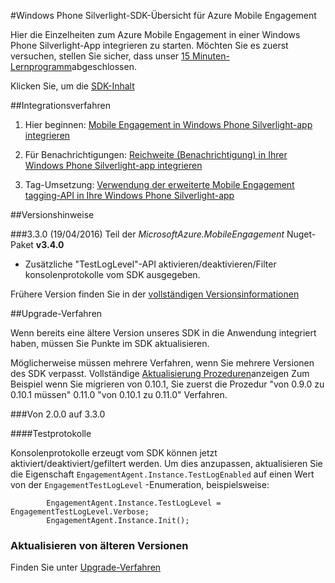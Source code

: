 <properties 
    pageTitle="Windows Phone Silverlight-SDK-Übersicht" 
    description="Übersicht über die Windows Phone Silverlight-SDK Azure Mobile Engagement"                     
    services="mobile-engagement" 
    documentationCenter="mobile" 
    authors="piyushjo" 
    manager="dwrede"
    editor="" />

<tags 
    ms.service="mobile-engagement" 
    ms.workload="mobile" 
    ms.tgt_pltfrm="mobile-windows-phone" 
    ms.devlang="na" 
    ms.topic="article" 
    ms.date="08/19/2016" 
    ms.author="piyushjo" />

#<a name="windows-phone-silverlight-sdk-overview-for-azure-mobile-engagement"></a>Windows Phone Silverlight-SDK-Übersicht für Azure Mobile Engagement

Hier die Einzelheiten zum Azure Mobile Engagement in einer Windows Phone Silverlight-App integrieren zu starten. Möchten Sie es zuerst versuchen, stellen Sie sicher, dass unser [15 Minuten-Lernprogramm](mobile-engagement-windows-phone-get-started.md)abgeschlossen.

Klicken Sie, um die [SDK-Inhalt](mobile-engagement-windows-phone-sdk-content.md)

##<a name="integration-procedures"></a>Integrationsverfahren

1. Hier beginnen: [Mobile Engagement in Windows Phone Silverlight-app integrieren](mobile-engagement-windows-phone-integrate-engagement.md)

2. Für Benachrichtigungen: [Reichweite (Benachrichtigung) in Ihrer Windows Phone Silverlight-app integrieren](mobile-engagement-windows-phone-integrate-engagement-reach.md)

3. Tag-Umsetzung: [Verwendung der erweiterte Mobile Engagement tagging-API in Ihre Windows Phone Silverlight-app](mobile-engagement-windows-phone-use-engagement-api.md)

##<a name="release-notes"></a>Versionshinweise

###<a name="330-04192016"></a>3.3.0 (19/04/2016)
Teil der *MicrosoftAzure.MobileEngagement* Nuget-Paket **v3.4.0**

-   Zusätzliche "TestLogLevel"-API aktivieren/deaktivieren/Filter konsolenprotokolle vom SDK ausgegeben.

Frühere Version finden Sie in der [vollständigen Versionsinformationen](mobile-engagement-windows-phone-release-notes.md)

##<a name="upgrade-procedures"></a>Upgrade-Verfahren

Wenn bereits eine ältere Version unseres SDK in die Anwendung integriert haben, müssen Sie Punkte im SDK aktualisieren.

Möglicherweise müssen mehrere Verfahren, wenn Sie mehrere Versionen des SDK verpasst. Vollständige [Aktualisierung Prozeduren](mobile-engagement-windows-phone-upgrade-procedure.md)anzeigen Zum Beispiel wenn Sie migrieren von 0.10.1, Sie zuerst die Prozedur "von 0.9.0 zu 0.10.1 müssen" 0.11.0 "von 0.10.1 zu 0.11.0" Verfahren.

###<a name="from-200-to-330"></a>Von 2.0.0 auf 3.3.0

####<a name="test-logs"></a>Testprotokolle

Konsolenprotokolle erzeugt vom SDK können jetzt aktiviert/deaktiviert/gefiltert werden. Um dies anzupassen, aktualisieren Sie die Eigenschaft `EngagementAgent.Instance.TestLogEnabled` auf einen Wert von der `EngagementTestLogLevel` -Enumeration, beispielsweise:

            EngagementAgent.Instance.TestLogLevel = EngagementTestLogLevel.Verbose;
            EngagementAgent.Instance.Init();

### <a name="upgrade-from-older-versions"></a>Aktualisieren von älteren Versionen

Finden Sie unter [Upgrade-Verfahren](mobile-engagement-windows-phone-upgrade-procedure.md)
 
